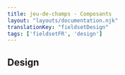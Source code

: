 ```yaml
---
title: jeu-de-champs - Composants
layout: "layouts/documentation.njk"
translationKey: "fieldsetDesign"
tags: ['fieldsetFR', 'design']
---
```


## Design